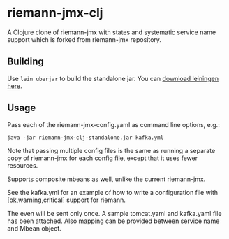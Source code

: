 # riemann-jmx-clj

A Clojure clone of riemann-jmx with states and systematic service name support which is forked from riemann-jmx repository.

## Building

Use `lein uberjar` to build the standalone jar. You can [download leiningen here](http://leiningen.org).

## Usage

Pass each of the riemann-jmx-config.yaml as command line options, e.g.:

```
java -jar riemann-jmx-clj-standalone.jar kafka.yml
```

Note that passing multiple config files is the same as running a separate copy of riemann-jmx
for each config file, except that it uses fewer resources.

Supports composite mbeans as well, unlike the current riemann-jmx.

See the kafka.yml for an example of how to write a configuration file with [ok,warning,critical] support for riemann.

The even will be sent only once. A sample tomcat.yaml and kafka.yaml file has been attached. Also mapping can be provided between service name and Mbean object.
